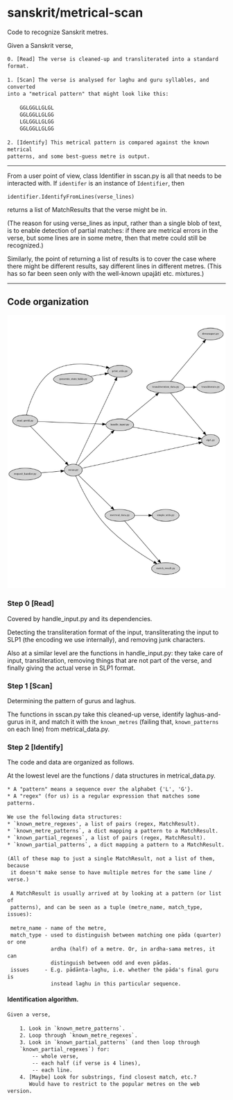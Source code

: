 sanskrit/metrical-scan
======================

Code to recognize Sanskrit metres.

Given a Sanskrit verse,

    0. [Read] The verse is cleaned-up and transliterated into a standard format.

    1. [Scan] The verse is analysed for laghu and guru syllables, and converted
    into a "metrical pattern" that might look like this:

        GGLGGLLGLGL
        GGLGGLLGLGG
        LGLGGLLGLGG
        GGLGGLLGLGG

    2. [Identify] This metrical pattern is compared against the known metrical
    patterns, and some best-guess metre is output.

--------------------------------------------------------------------------------

From a user point of view, class Identifier in sscan.py is all that needs to be
interacted with. If `identifer` is an instance of `Identifier`, then

    identifier.IdentifyFromLines(verse_lines)

returns a list of MatchResults that the verse might be in.

(The reason for using verse_lines as input, rather than a single blob of text,
is to enable detection of partial matches: if there are metrical errors in the
verse, but some lines are in some metre, then that metre could still be
recognized.)

Similarly, the point of returning a list of results is to cover the case where
there might be different results, say different lines in different metres.
(This has so far been seen only with the well-known upajāti etc. mixtures.)

--------------------------------------------------------------------------------

Code organization
-----------------

![Dependency graph](deps.png?raw=true "Generated with Snakefood and DOT, see deps.sh")

### Step 0 [Read]

Covered by handle_input.py and its dependencies.

Detecting the transliteration format of the input, transliterating the input to
SLP1 (the encoding we use internally), and removing junk characters.

Also at a similar level are the functions in handle_input.py: they take care of
input, transliteration, removing things that are not part of the verse, and
finally giving the actual verse in SLP1 format.

### Step 1 [Scan]

Determining the pattern of gurus and laghus.

The functions in sscan.py take this cleaned-up verse, identify laghus-and-gurus
in it, and match it with the `known_metres` (failing that, `known_patterns` on
each line) from metrical_data.py.

### Step 2 [Identify]

The code and data are organized as follows.

At the lowest level are the functions / data structures in metrical_data.py.

    * A "pattern" means a sequence over the alphabet {'L', 'G'}.
    * A "regex" (for us) is a regular expression that matches some patterns.

    We use the following data structures:
    * `known_metre_regexes', a list of pairs (regex, MatchResult).
    * `known_metre_patterns`, a dict mapping a pattern to a MatchResult.
    * `known_partial_regexes`, a list of pairs (regex, MatchResult).
    * `known_partial_patterns`, a dict mapping a pattern to a MatchResult.

    (All of these map to just a single MatchResult, not a list of them, because
     it doesn't make sense to have multiple metres for the same line / verse.)

     A MatchResult is usually arrived at by looking at a pattern (or list of
     patterns), and can be seen as a tuple (metre_name, match_type, issues):

     metre_name - name of the metre,
     match_type - used to distinguish between matching one pāda (quarter) or one
                  ardha (half) of a metre. Or, in ardha-sama metres, it can
                  distinguish between odd and even pādas.
     issues     - E.g. pādānta-laghu, i.e. whether the pāda's final guru is
                  instead laghu in this particular sequence.


#### Identification algorithm.

    Given a verse,

        1. Look in `known_metre_patterns`.
        2. Loop through `known_metre_regexes`.
        3. Look in `known_partial_patterns` (and then loop through
        `known_partial_regexes`) for:
            -- whole verse,
            -- each half (if verse is 4 lines),
            -- each line.
        4. [Maybe] Look for substrings, find closest match, etc.?
           Would have to restrict to the popular metres on the web version.

